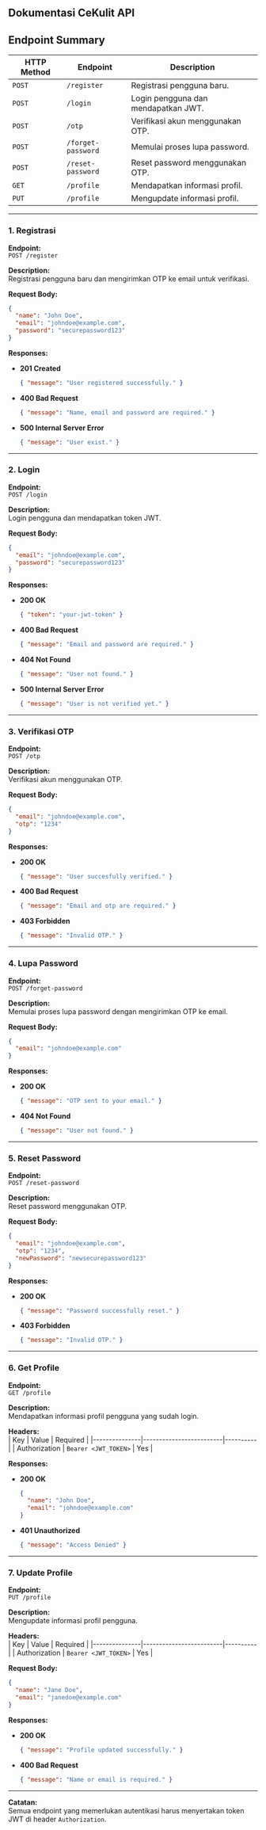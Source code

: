 ## Dokumentasi CeKulit API

## **Endpoint Summary**

| HTTP Method | Endpoint           | Description                         |
| ----------- | ------------------ | ----------------------------------- |
| `POST`      | `/register`        | Registrasi pengguna baru.           |
| `POST`      | `/login`           | Login pengguna dan mendapatkan JWT. |
| `POST`      | `/otp`             | Verifikasi akun menggunakan OTP.    |
| `POST`      | `/forget-password` | Memulai proses lupa password.       |
| `POST`      | `/reset-password`  | Reset password menggunakan OTP.     |
| `GET`       | `/profile`         | Mendapatkan informasi profil.       |
| `PUT`       | `/profile`         | Mengupdate informasi profil.        |

---

### **1. Registrasi**

**Endpoint:**  
`POST /register`

**Description:**  
Registrasi pengguna baru dan mengirimkan OTP ke email untuk verifikasi.

**Request Body:**

```json
{
  "name": "John Doe",
  "email": "johndoe@example.com",
  "password": "securepassword123"
}
```

**Responses:**

- **201 Created**
  ```json
  { "message": "User registered successfully." }
  ```
- **400 Bad Request**
  ```json
  { "message": "Name, email and password are required." }
  ```
- **500 Internal Server Error**
  ```json
  { "message": "User exist." }
  ```

---

### **2. Login**

**Endpoint:**  
`POST /login`

**Description:**  
Login pengguna dan mendapatkan token JWT.

**Request Body:**

```json
{
  "email": "johndoe@example.com",
  "password": "securepassword123"
}
```

**Responses:**

- **200 OK**
  ```json
  { "token": "your-jwt-token" }
  ```
- **400 Bad Request**
  ```json
  { "message": "Email and password are required." }
  ```
- **404 Not Found**
  ```json
  { "message": "User not found." }
  ```
- **500 Internal Server Error**
  ```json
  { "message": "User is not verified yet." }
  ```

---

### **3. Verifikasi OTP**

**Endpoint:**  
`POST /otp`

**Description:**  
Verifikasi akun menggunakan OTP.

**Request Body:**

```json
{
  "email": "johndoe@example.com",
  "otp": "1234"
}
```

**Responses:**

- **200 OK**
  ```json
  { "message": "User succesfully verified." }
  ```
- **400 Bad Request**
  ```json
  { "message": "Email and otp are required." }
  ```
- **403 Forbidden**
  ```json
  { "message": "Invalid OTP." }
  ```

---

### **4. Lupa Password**

**Endpoint:**  
`POST /forget-password`

**Description:**  
Memulai proses lupa password dengan mengirimkan OTP ke email.

**Request Body:**

```json
{
  "email": "johndoe@example.com"
}
```

**Responses:**

- **200 OK**
  ```json
  { "message": "OTP sent to your email." }
  ```
- **404 Not Found**
  ```json
  { "message": "User not found." }
  ```

---

### **5. Reset Password**

**Endpoint:**  
`POST /reset-password`

**Description:**  
Reset password menggunakan OTP.

**Request Body:**

```json
{
  "email": "johndoe@example.com",
  "otp": "1234",
  "newPassword": "newsecurepassword123"
}
```

**Responses:**

- **200 OK**
  ```json
  { "message": "Password successfully reset." }
  ```
- **403 Forbidden**
  ```json
  { "message": "Invalid OTP." }
  ```

---

### **6. Get Profile**

**Endpoint:**  
`GET /profile`

**Description:**  
Mendapatkan informasi profil pengguna yang sudah login.

**Headers:**  
| Key | Value | Required |
|---------------|-------------------------|----------|
| Authorization | `Bearer <JWT_TOKEN>` | Yes |

**Responses:**

- **200 OK**
  ```json
  {
    "name": "John Doe",
    "email": "johndoe@example.com"
  }
  ```
- **401 Unauthorized**
  ```json
  { "message": "Access Denied" }
  ```

---

### **7. Update Profile**

**Endpoint:**  
`PUT /profile`

**Description:**  
Mengupdate informasi profil pengguna.

**Headers:**  
| Key | Value | Required |
|---------------|-------------------------|----------|
| Authorization | `Bearer <JWT_TOKEN>` | Yes |

**Request Body:**

```json
{
  "name": "Jane Doe",
  "email": "janedoe@example.com"
}
```

**Responses:**

- **200 OK**
  ```json
  { "message": "Profile updated successfully." }
  ```
- **400 Bad Request**
  ```json
  { "message": "Name or email is required." }
  ```

---

**Catatan:**  
Semua endpoint yang memerlukan autentikasi harus menyertakan token JWT di header `Authorization`.

